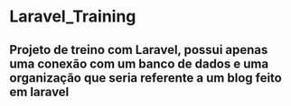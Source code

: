 # Laravel_Training
## Projeto de treino com Laravel, possui apenas uma conexão com um banco de dados e uma organização que seria referente a um blog feito em laravel
